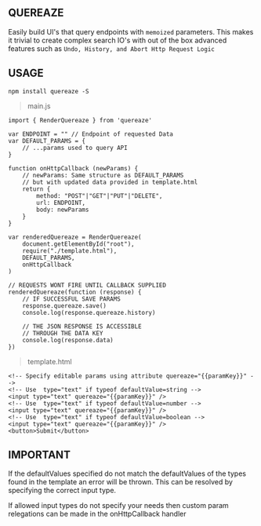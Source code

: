 QUEREAZE
--------

Easily build UI's that query endpoints with `memoized` parameters.
This makes it trivial to create complex search IO's with out of the box
advanced features such as `Undo, History, and Abort Http Request Logic`

USAGE
-----

`npm install quereaze -S`

> main.js

    import { RenderQuereaze } from 'quereaze'

    var ENDPOINT = "" // Endpoint of requested Data
    var DEFAULT_PARAMS = {
        // ...params used to query API
    }

    function onHttpCallback (newParams) {
        // newParams: Same structure as DEFAULT_PARAMS 
        // but with updated data provided in template.html
        return {
            method: "POST"|"GET"|"PUT"|"DELETE",
            url: ENDPOINT,
            body: newParams
        }
    }

    var renderedQuereaze = RenderQuereaze(
        document.getElementById("root"),
        require("./template.html"),
        DEFAULT_PARAMS,
        onHttpCallback
    )
    
    // REQUESTS WONT FIRE UNTIL CALLBACK SUPPLIED
    renderedQuereaze(function (response) {
        // IF SUCCESSFUL SAVE PARAMS
        response.quereaze.save()
        console.log(response.quereaze.history)

        // THE JSON RESPONSE IS ACCESSIBLE 
        // THROUGH THE DATA KEY
        console.log(response.data)
    })

> template.html

    <!-- Specify editable params using attribute quereaze="{{paramKey}}" -->
    <!-- Use  type="text" if typeof defaultValue=string -->
    <input type="text" quereaze="{{paramKey}}" />
    <!-- Use  type="text" if typeof defaultValue=number -->
    <input type="text" quereaze="{{paramKey}}" />
    <!-- Use  type="text" if typeof defaultValue=boolean -->
    <input type="text" quereaze="{{paramKey}}" />
    <button>Submit</button>

IMPORTANT
---------

If the defaultValues specified do not match the defaultValues of the types 
found in the template an error will be thrown. This can be resolved by specifying 
the correct input type.

If allowed input types do not specify your needs then custom param relegations can
be made in the onHttpCallback handler